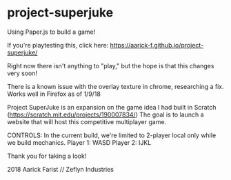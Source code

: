 # project-superjuke
Using Paper.js to build a game!

If you're playtesting this, click here: https://aarick-f.github.io/project-superjuke/

Right now there isn't anything to "play," but the hope is that this changes very soon!

There is a known issue with the overlay texture in chrome, researching a fix.
Works well in Firefox as of 1/9/18


Project SuperJuke is an expansion on the game idea I had built in Scratch (https://scratch.mit.edu/projects/190007834/)
The goal is to launch a website that will host this competitive multiplayer game.

CONTROLS:
In the current build, we're limited to 2-player local only while we build mechanics.
Player 1: WASD
Player 2: IJKL


Thank you for taking a look!

2018 Aarick Farist // Zeflyn Industries
